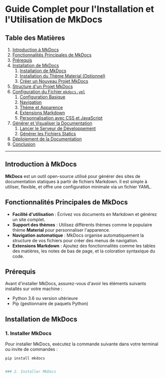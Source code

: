 # Guide Complet pour l'Installation et l'Utilisation de MkDocs

## Table des Matières

1. [Introduction à MkDocs](#introduction-à-mkdocs)
2. [Fonctionnalités Principales de MkDocs](#fonctionnalités-principales-de-mkdocs)
3. [Prérequis](#prérequis)
4. [Installation de MkDocs](#installation-de-mkdocs)
   1. [Installation de MkDocs](#1-installer-mkdocs)
   2. [Installation du Thème Material (Optionnel)](#2-installer-le-thème-material-optionnel)
   3. [Créer un Nouveau Projet MkDocs](#3-créer-un-nouveau-projet-mkdocs)
5. [Structure d'un Projet MkDocs](#structure-dun-projet-mkdocs)
6. [Configuration du Fichier `mkdocs.yml`](#configuration-du-fichier-mkdocsyml)
   1. [Configuration Basique](#1-configuration-basique)
   2. [Navigation](#2-navigation)
   3. [Thème et Apparence](#3-thème-et-apparence)
   4. [Extensions Markdown](#4-extensions-markdown)
   5. [Personnalisation avec CSS et JavaScript](#5-personnalisation-avec-css-et-javascript)
7. [Générer et Visualiser la Documentation](#générer-et-visualiser-la-documentation)
   1. [Lancer le Serveur de Développement](#1-lancer-le-serveur-de-développement)
   2. [Générer les Fichiers Statics](#2-générer-les-fichiers-statics)
8. [Déploiement de la Documentation](#déploiement-de-la-documentation)
9. [Conclusion](#conclusion)

---

## Introduction à MkDocs

**MkDocs** est un outil open-source utilisé pour générer des sites de documentation statiques à partir de fichiers Markdown. Il est simple à utiliser, flexible, et offre une configuration minimale via un fichier YAML.

## Fonctionnalités Principales de MkDocs

- **Facilité d'utilisation** : Écrivez vos documents en Markdown et générez un site complet.
- **Support des thèmes** : Utilisez différents thèmes comme le populaire thème **Material** pour personnaliser l'apparence.
- **Navigation automatique** : MkDocs organise automatiquement la structure de vos fichiers pour créer des menus de navigation.
- **Extensions Markdown** : Ajoutez des fonctionnalités comme les tables des matières, les notes de bas de page, et la coloration syntaxique du code.

## Prérequis

Avant d'installer MkDocs, assurez-vous d'avoir les éléments suivants installés sur votre machine :

- Python 3.6 ou version ultérieure
- Pip (gestionnaire de paquets Python)

## Installation de MkDocs

### 1. Installer MkDocs

Pour installer MkDocs, exécutez la commande suivante dans votre terminal ou invite de commandes :

```bash
pip install mkdocs


### 2. Installer MkDocs